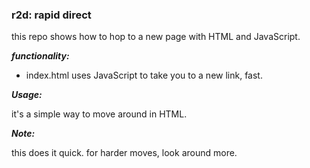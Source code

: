 ### r2d: rapid direct

this repo shows how to hop to a new page with HTML and JavaScript.

***functionality:***

* index.html uses JavaScript to take you to a new link, fast.


***Usage:***

it's a simple way to move around in HTML.


***Note:***

this does it quick. for harder moves, look around more.

